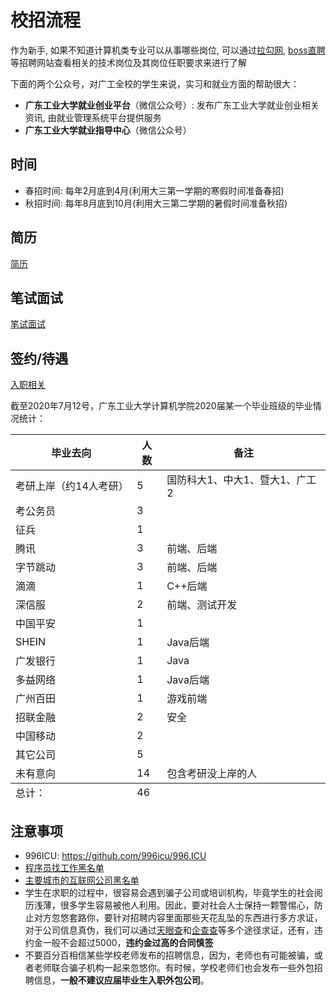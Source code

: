 # 校招流程
作为新手, 如果不知道计算机类专业可以从事哪些岗位, 可以通过[拉勾网](https://www.lagou.com/), [boss直聘](https://www.zhipin.com/)等招聘网站查看相关的技术岗位及其岗位任职要求来进行了解

下面的两个公众号，对广工全校的学生来说，实习和就业方面的帮助很大：
- **广东工业大学就业创业平台**（微信公众号）: 发布广东工业大学就业创业相关资讯, 由就业管理系统平台提供服务
- **广东工业大学就业指导中心**（微信公众号）

## 时间
- 春招时间: 每年2月底到4月(利用大三第一学期的寒假时间准备春招)
- 秋招时间: 每年8月底到10月(利用大三第二学期的暑假时间准备秋招)

## 简历
[简历](./简历.md)

## 笔试面试
[笔试面试](./笔试面试.md)

## 签约/待遇
[入职相关](./入职相关.md)

截至2020年7月12号，广东工业大学计算机学院2020届某一个毕业班级的毕业情况统计：
<table>
  <thead>
    <th>毕业去向</th>
    <th>人数</th>
    <th>备注</th>
  </thead>
  <tfoot>
    <tr>
      <td>总计：</td>
      <td>46</td>
      <td></td>
    </tr>
  </tfoot>
  <tbody>
    <tr>
      <td>考研上岸（约14人考研）</td>
      <td>5</td>
      <td>国防科大1、中大1、暨大1、广工2</td>
    </tr>
    <tr>
      <td>考公务员</td>
      <td>3</td>
      <td></td>
    </tr>
    <tr>
      <td>征兵</td>
      <td>1</td>
      <td></td>
    </tr>
    <tr>
      <td>腾讯</td>
      <td>3</td>
      <td>前端、后端</td>
    </tr>
    <tr>
      <td>字节跳动</td>
      <td>3</td>
      <td>前端、后端</td>
    </tr>
    <tr>
      <td>滴滴</td>
      <td>1</td>
      <td>C++后端</td>
    </tr>
    <tr>
      <td>深信服</td>
      <td>2</td>
      <td>前端、测试开发</td>
    </tr>
    <tr>
      <td>中国平安</td>
      <td>1</td>
      <td></td>
    </tr>
    <tr>
      <td>SHEIN</td>
      <td>1</td>
      <td>Java后端</td>
    </tr>
    <tr>
      <td>广发银行</td>
      <td>1</td>
      <td>Java</td>
    </tr>
    <tr>
      <td>多益网络</td>
      <td>1</td>
      <td>Java后端</td>
    </tr>
    <tr>
      <td>广州百田</td>
      <td>1</td>
      <td>游戏前端</td>
    </tr>
    <tr>
      <td>招联金融</td>
      <td>2</td>
      <td>安全</td>
    </tr>
    <tr>
      <td>中国移动</td>
      <td>2</td>
      <td></td>
    </tr>
    <tr>
      <td>其它公司</td>
      <td>5</td>
      <td></td>
    </tr>
    <tr>
      <td>未有意向</td>
      <td>14</td>
      <td>包含考研没上岸的人</td>
    </tr>
  </tbody>
</table>

## 注意事项
- 996ICU: https://github.com/996icu/996.ICU
- [程序员找工作黑名单](https://github.com/shengxinjing/programmer-job-blacklist)
- [主要城市的互联网公司黑名单](https://github.com/lxl0928/it_blacklist_company)
- 学生在求职的过程中，很容易会遇到骗子公司或培训机构，毕竟学生的社会阅历浅薄，很多学生容易被他人利用。因此，要对社会人士保持一颗警惕心，防止对方忽悠套路你，要针对招聘内容里面那些天花乱坠的东西进行多方求证，对于公司信息真伪，我们可以通过[天眼查](https://www.tianyancha.com/)和[企查查](https://www.qichacha.com/)等多个途径求证，还有，违约金一般不会超过5000，**违约金过高的合同慎签**
- 不要百分百相信某些学校老师发布的招聘信息，因为，老师也有可能被骗，或者老师联合骗子机构一起来忽悠你。有时候，学校老师们也会发布一些外包招聘信息，**一般不建议应届毕业生入职外包公司**。
